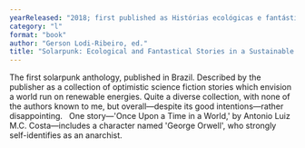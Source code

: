 ```yaml
---
yearReleased: "2018; first published as Histórias ecológicas e fantásticas em um mundo sustentável"
category: "l"
format: "book"
author: "Gerson Lodi-Ribeiro, ed."
title: "Solarpunk: Ecological and Fantastical Stories in a Sustainable World"
---
```

The  first solarpunk anthology, published in Brazil. Described by the publisher as a collection of  optimistic science fiction stories which envision a world run on renewable  energies. Quite a diverse collection, with none of the authors known to me, but  overall—despite its good intentions—rather disappointing.
 
One story—'Once Upon a Time in a World,' by Antonio Luiz  M.C. Costa—includes a character named 'George Orwell', who strongly  self-identifies as an anarchist.
  